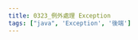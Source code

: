 ```yaml
---
title: 0323_例外處理 Exception
tags: ["java", 'Exception', '後端']
---
```


<script setup lang="ts">
  import {ref} from 'vue';
  const canvaData = ref({
    src: 'https://www.canva.com/design/DAGiGEF-QH4/1sQ7QdNoBsV8T0Dt6q5qfA/view?embed',
    title: '例外處理 Exception',
    author: 'Joy',
    createdDate: '2025-03-23',
  })
</script>

<CanvaPPT v-bind="canvaData" />
